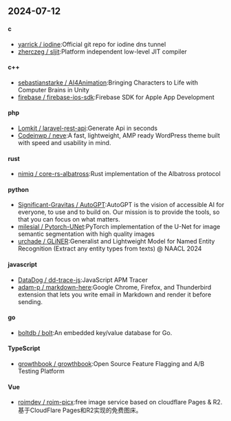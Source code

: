 ## 2024-07-12
#### c
* [yarrick / iodine](https://github.com/yarrick/iodine):Official git repo for iodine dns tunnel
* [zherczeg / sljit](https://github.com/zherczeg/sljit):Platform independent low-level JIT compiler
#### c++
* [sebastianstarke / AI4Animation](https://github.com/sebastianstarke/AI4Animation):Bringing Characters to Life with Computer Brains in Unity
* [firebase / firebase-ios-sdk](https://github.com/firebase/firebase-ios-sdk):Firebase SDK for Apple App Development
#### php
* [Lomkit / laravel-rest-api](https://github.com/Lomkit/laravel-rest-api):Generate Api in seconds
* [Codeinwp / neve](https://github.com/Codeinwp/neve):A fast, lightweight, AMP ready WordPress theme built with speed and usability in mind.
#### rust
* [nimiq / core-rs-albatross](https://github.com/nimiq/core-rs-albatross):Rust implementation of the Albatross protocol
#### python
* [Significant-Gravitas / AutoGPT](https://github.com/Significant-Gravitas/AutoGPT):AutoGPT is the vision of accessible AI for everyone, to use and to build on. Our mission is to provide the tools, so that you can focus on what matters.
* [milesial / Pytorch-UNet](https://github.com/milesial/Pytorch-UNet):PyTorch implementation of the U-Net for image semantic segmentation with high quality images
* [urchade / GLiNER](https://github.com/urchade/GLiNER):Generalist and Lightweight Model for Named Entity Recognition (Extract any entity types from texts) @ NAACL 2024
#### javascript
* [DataDog / dd-trace-js](https://github.com/DataDog/dd-trace-js):JavaScript APM Tracer
* [adam-p / markdown-here](https://github.com/adam-p/markdown-here):Google Chrome, Firefox, and Thunderbird extension that lets you write email in Markdown and render it before sending.
#### go
* [boltdb / bolt](https://github.com/boltdb/bolt):An embedded key/value database for Go.
#### TypeScript
* [growthbook / growthbook](https://github.com/growthbook/growthbook):Open Source Feature Flagging and A/B Testing Platform
#### Vue
* [roimdev / roim-picx](https://github.com/roimdev/roim-picx):free image service based on cloudflare Pages & R2.基于CloudFlare Pages和R2实现的免费图床。
